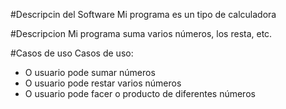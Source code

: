 #Descripcin del Software
Mi programa es un tipo de calculadora

#Descripcion
Mi programa suma varios números, los resta, etc.

#Casos de uso
Casos de uso:

- O usuario pode sumar números
- O usuario pode restar varios números
- O usuario pode facer o producto de diferentes números